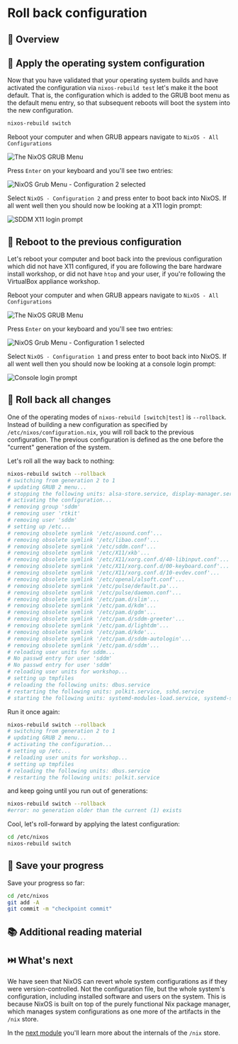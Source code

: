 # Roll back configuration

## 📖 Overview

## 🎯 Apply the operating system configuration

Now that you have validated that your operating system builds and have activated
the configuration via `nixos-rebuild test` let's make it the boot default. That
is, the configuration which is added to the GRUB boot menu as the default menu
entry, so that subsequent reboots will boot the system into the new
configuration.

```bash
nixos-rebuild switch
```

Reboot your computer and when GRUB appears navigate to `NixOS - All
Configurations`

![The NixOS GRUB Menu](grub-menu.png)

Press `Enter` on your keyboard and you'll see two entries:

![NixOS Grub Menu - Configuration 2 selected](grub-menu-two-generations-gen2-selected.png)

Select `NixOS - Configuration 2` and press enter to boot back into NixOS. If all
went well then you should now be looking at a X11 login prompt:

![SDDM X11 login prompt](sddm-login-prompt.png)

## 🎯 Reboot to the previous configuration

Let's reboot your computer and boot back into the previous configuration which
did not have X11 configured, if you are following the bare hardware install
workshop, or did not have `htop` and your user, if you're following the
VirtualBox appliance workshop.

Reboot your computer and when GRUB appears navigate to `NixOS - All
Configurations`

![The NixOS GRUB Menu](grub-menu.png)

Press `Enter` on your keyboard and you'll see two entries:

![NixOS Grub Menu - Configuration 1 selected](grub-menu-two-generations-gen1-selected.png)

Select `NixOS - Configuration 1` and press enter to boot back into NixOS. If all
went well then you should now be looking at a console login prompt:

![Console login prompt](console-login-prompt.png)

## 🎯 Roll back all changes

One of the operating modes of `nixos-rebuild [switch|test]` is `--rollback`.
Instead of building a new configuration as specified by
`/etc/nixos/configuration.nix`, you will roll back to the previous
configuration. The previous configuration is defined as the one before the
"current" generation of the system.

Let's roll all the way back to nothing:

```bash
nixos-rebuild switch --rollback
# switching from generation 2 to 1
# updating GRUB 2 menu...
# stopping the following units: alsa-store.service, display-manager.service, systemd-modules-load.service, systemd-sysctl.service, systemd-udevd-control.socket, systemd-udevd-kernel.socket, systemd-udevd.service, upower.service
# activating the configuration...
# removing group 'sddm'
# removing user 'rtkit'
# removing user 'sddm'
# setting up /etc...
# removing obsolete symlink '/etc/asound.conf'...
# removing obsolete symlink '/etc/libao.conf'...
# removing obsolete symlink '/etc/sddm.conf'...
# removing obsolete symlink '/etc/X11/xkb'...
# removing obsolete symlink '/etc/X11/xorg.conf.d/40-libinput.conf'...
# removing obsolete symlink '/etc/X11/xorg.conf.d/00-keyboard.conf'...
# removing obsolete symlink '/etc/X11/xorg.conf.d/10-evdev.conf'...
# removing obsolete symlink '/etc/openal/alsoft.conf'...
# removing obsolete symlink '/etc/pulse/default.pa'...
# removing obsolete symlink '/etc/pulse/daemon.conf'...
# removing obsolete symlink '/etc/pam.d/slim'...
# removing obsolete symlink '/etc/pam.d/kdm'...
# removing obsolete symlink '/etc/pam.d/gdm'...
# removing obsolete symlink '/etc/pam.d/sddm-greeter'...
# removing obsolete symlink '/etc/pam.d/lightdm'...
# removing obsolete symlink '/etc/pam.d/kde'...
# removing obsolete symlink '/etc/pam.d/sddm-autologin'...
# removing obsolete symlink '/etc/pam.d/sddm'...
# reloading user units for sddm...
# No passwd entry for user 'sddm'
# No passwd entry for user 'sddm'
# reloading user units for workshop...
# setting up tmpfiles
# reloading the following units: dbus.service
# restarting the following units: polkit.service, sshd.service
# starting the following units: systemd-modules-load.service, systemd-sysctl.service, systemd-udevd-control.socket, systemd-udevd-kernel.socket
```

Run it once again:

```bash
nixos-rebuild switch --rollback
# switching from generation 2 to 1
# updating GRUB 2 menu...
# activating the configuration...
# setting up /etc...
# reloading user units for workshop...
# setting up tmpfiles
# reloading the following units: dbus.service
# restarting the following units: polkit.service
```

and keep going until you run out of generations:

```bash
nixos-rebuild switch --rollback
#error: no generation older than the current (1) exists
```

Cool, let's roll-forward by applying the latest configuration:

```bash
cd /etc/nixos
nixos-rebuild switch
```

## 🎯 Save your progress

Save your progress so far:

```bash
cd /etc/nixos
git add -A
git commit -m "checkpoint commit"
```

## 📚 Additional reading material

## ⏭️ What's next

We have seen that NixOS can revert whole system configurations as if they were version-controlled. Not the configuration file, but the whole system's configuration, including installed software and users on the system. This is because NixOS is built on top of the purely functional Nix package manager, which manages system configurations as one more of the artifacts in the `/nix` store.

In the [next module][next-module] you'll learn more about the internals of the `/nix` store.

<!-- in-line links -->
[fhs-standard]: https://en.wikipedia.org/wiki/Filesystem_Hierarchy_Standard

[next-module]: ../05-introducing-the-nixstore/README.md